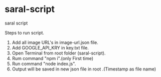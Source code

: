 # saral-script
saral script

Steps to run script.

1) Add all image URL's in image-url.json file.
2) Add GOOGLE_API_KRY in key.txt file.
3) Open Terminal from root folder (saral-script).
4) Rum command "npm i".(only First time)
5) Run command "node index.js".
6) Output will be saved in new json file in root .(Timestamp as file name)


